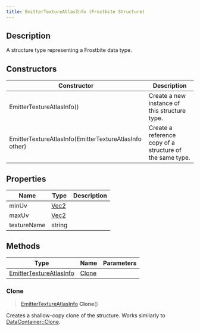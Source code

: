 ```yaml
---
title: EmitterTextureAtlasInfo (Frostbite Structure)
---
```

## Description

A structure type representing a Frostbite data type.

## Constructors

| Constructor                                            | Description                                              |
| ------------------------------------------------------ | -------------------------------------------------------- |
| EmitterTextureAtlasInfo()                              | Create a new instance of this structure type.            |
| EmitterTextureAtlasInfo(EmitterTextureAtlasInfo other) | Create a reference copy of a structure of the same type. |

## Properties

| Name        | Type                              | Description |
| ----------- | --------------------------------- | ----------- |
| minUv       | [Vec2](/vext/ref/cls/shr/Vec2) |             |
| maxUv       | [Vec2](/vext/ref/cls/shr/Vec2) |             |
| textureName | string                            |             |

## Methods

| Type                                               | Name            | Parameters |
| -------------------------------------------------- | --------------- | ---------- |
| [EmitterTextureAtlasInfo](EmitterTextureAtlasInfo) | [Clone](#clone) |            |

### Clone

> [EmitterTextureAtlasInfo](EmitterTextureAtlasInfo) **Clone**()

Creates a shallow-copy clone of the structure. Works similarly to [DataContainer::Clone](/vext/ref/cls/shr/datacontainer#clone).
